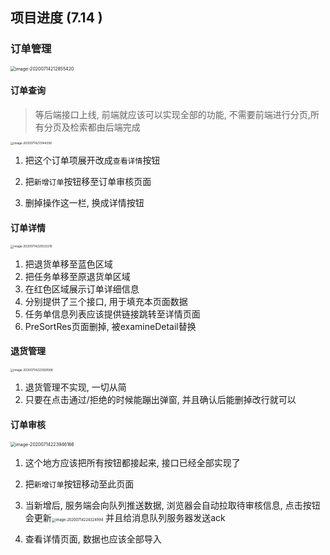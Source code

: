 ## 项目进度 (7.14 )

### 订单管理



<img src="https://i-petstore.oss-cn-shenzhen.aliyuncs.com/README-Pics/image-20200714212855420.png" alt="image-20200714212855420" style="zoom:50%;" />

#### 订单查询

> 等后端接口上线, 前端就应该可以实现全部的功能, 不需要前端进行分页,所有分页及检索都由后端完成

<img src="https://i-petstore.oss-cn-shenzhen.aliyuncs.com/README-Pics/image-20200714213144356.png" alt="image-20200714213144356" style="zoom: 33%;" />



1. 把这个订单项展开改成`查看详情`按钮

2. 把`新增订单`按钮移至订单审核页面

3. 删掉操作这一栏, 换成详情按钮

   

#### 订单详情

<img src="https://i-petstore.oss-cn-shenzhen.aliyuncs.com/README-Pics/image-20200714220533210.png" alt="image-20200714220533210" style="zoom:33%;" />



1. 把退货单移至蓝色区域
2. 把任务单移至原退货单区域
3. 在红色区域展示订单详细信息
4. 分别提供了三个接口, 用于填充本页面数据
5. 任务单信息列表应该提供链接跳转至详情页面
6. PreSortRes页面删掉, 被examineDetail替换



#### 退货管理

<img src="https://i-petstore.oss-cn-shenzhen.aliyuncs.com/README-Pics/image-20200714222929568.png" alt="image-20200714222929568" style="zoom: 33%;" />



1. 退货管理不实现, 一切从简
2. 只要在点击通过/拒绝的时候能蹦出弹窗, 并且确认后能删掉改行就可以



#### 订单审核

<img src="https://i-petstore.oss-cn-shenzhen.aliyuncs.com/README-Pics/image-20200714223946166.png" alt="image-20200714223946166" style="zoom:50%;" />



1. 这个地方应该把所有按钮都接起来, 接口已经全部实现了

2. 把`新增订单`按钮移动至此页面

3. 当新增后, 服务端会向队列推送数据, 浏览器会自动拉取待审核信息, 点击按钮会更新<img src="/Users/synapse/Library/Application Support/typora-user-images/image-20200714224324994.png" alt="image-20200714224324994" style="zoom:40%;" /> 并且给消息队列服务器发送ack

4. 查看详情页面, 数据也应该全部导入

   

